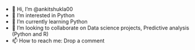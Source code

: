 - 👋 Hi, I’m @ankitshukla00
- 👀 I’m interested in Python
- 🌱 I’m currently learning Python
- 💞️ I’m looking to collaborate on Data science projects, Predictive analysis (Python and R)
- 📫 How to reach me: Drop a comment

<!---
ankitshukla00/ankitshukla00 is a ✨ special ✨ repository because its `README.md` (this file) appears on your GitHub profile.
You can click the Preview link to take a look at your changes.
--->
